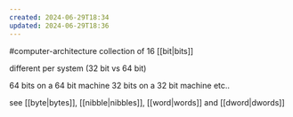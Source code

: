 ```yaml
---
created: 2024-06-29T18:34
updated: 2024-06-29T18:36
---
```

#computer-architecture 
collection of 16 [[bit|bits]]

different per system (32 bit vs 64 bit)

64 bits on a 64 bit machine
32 bits on a 32 bit machine etc..

see [[byte|bytes]], [[nibble|nibbles]], [[word|words]] and [[dword|dwords]] 